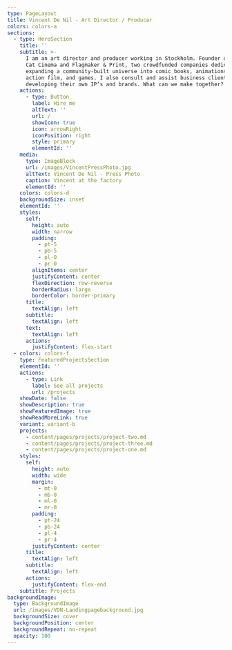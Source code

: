```yaml
---
type: PageLayout
title: Vincent De Nil - Art Director / Producer
colors: colors-a
sections:
  - type: HeroSection
    title: ''
    subtitle: >-
      I am an art director and producer working in Stockholm. Founder of Kaiser
      Cat Cinema and Flagmaker & Print, two crowdfunded companies dedicated to
      expanding a community-built universe into comic books, animations, live
      action film, and games. I also consult and assist business clients in
      developing their own IP’s and brands. What can we make together?
    actions:
      - type: Button
        label: Hire me
        altText: ''
        url: /
        showIcon: true
        icon: arrowRight
        iconPosition: right
        style: primary
        elementId: ''
    media:
      type: ImageBlock
      url: /images/VincentPressPhoto.jpg
      altText: Vincent De Nil - Press Photo
      caption: Vincent at the factory
      elementId: ''
    colors: colors-d
    backgroundSize: inset
    elementId: ''
    styles:
      self:
        height: auto
        width: narrow
        padding:
          - pt-5
          - pb-5
          - pl-0
          - pr-0
        alignItems: center
        justifyContent: center
        flexDirection: row-reverse
        borderRadius: large
        borderColor: border-primary
      title:
        textAlign: left
      subtitle:
        textAlign: left
      text:
        textAlign: left
      actions:
        justifyContent: flex-start
  - colors: colors-f
    type: FeaturedProjectsSection
    elementId: ''
    actions:
      - type: Link
        label: See all projects
        url: /projects
    showDate: false
    showDescription: true
    showFeaturedImage: true
    showReadMoreLink: true
    variant: variant-b
    projects:
      - content/pages/projects/project-two.md
      - content/pages/projects/project-three.md
      - content/pages/projects/project-one.md
    styles:
      self:
        height: auto
        width: wide
        margin:
          - mt-0
          - mb-0
          - ml-0
          - mr-0
        padding:
          - pt-24
          - pb-24
          - pl-4
          - pr-4
        justifyContent: center
      title:
        textAlign: left
      subtitle:
        textAlign: left
      actions:
        justifyContent: flex-end
    subtitle: Projects
backgroundImage:
  type: BackgroundImage
  url: /images/VDN-Landingpagebackground.jpg
  backgroundSize: cover
  backgroundPosition: center
  backgroundRepeat: no-repeat
  opacity: 100
---
```

